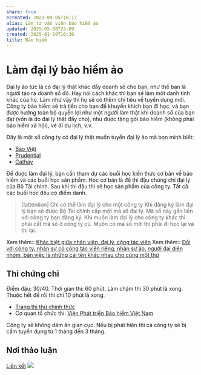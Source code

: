 ```yaml
---
share: true
ecreated: 2023-09-05T16:17
alias: Làm tư vấn viên bảo hiểm ảo
updated: 2025-05-08T23:09
created: 2025-01-19T16:36
title: Bảo hiểm
---
```

# Làm đại lý bảo hiểm ảo
Đại lý ảo tức là có đại lý thật khác đẩy doanh số cho bạn, như thể bạn là người tạo ra doanh số đó. Hay nói cách khác thì bạn sẽ làm một danh tính khác của họ. Làm như vậy thì họ sẽ có thêm chỉ tiêu về tuyển dụng mới. Công ty bảo hiểm sẽ trả tiền cho bạn để khuyến khích bạn đi học, và bạn được hưởng toàn bộ quyền lợi như một người làm thật khi doanh số của bạn đạt (vốn là do đại lý thật đẩy cho), như được tặng gói bảo hiểm (không phải bảo hiểm xã hội), vé đi du lịch, v.v.

Đây là một số công ty có đại lý thật muốn tuyển đại lý ảo mà bọn mình biết:
- [Bảo Việt](%F0%9F%93%90D%E1%BB%B1%20%C3%A1n/Ch%E1%BA%A1y%20ch%E1%BB%89%20ti%C3%AAu/L%C3%A0m%20nh%C3%A2n%20s%E1%BB%B1%20%E1%BA%A3o/B%E1%BA%A3o%20hi%E1%BB%83m/B%E1%BA%A3o%20Vi%E1%BB%87t.md)
- [Prudential](./Prudential.md)
- [Cathay](../../../../../../../%F0%9F%93%90D%E1%BB%B1%20%C3%A1n/Ch%E1%BA%A1y%20ch%E1%BB%89%20ti%C3%AAu/L%C3%A0m%20nh%C3%A2n%20s%E1%BB%B1%20%E1%BA%A3o/B%E1%BA%A3o%20hi%E1%BB%83m/Cathay.md)

Để được làm đại lý, bạn cần tham dự các buổi học kiến thức cơ bản về bảo hiểm và các buổi học sản phẩm. Học cơ bản là để thi đậu chứng chỉ đại lý của Bộ Tài chính. Sau khi thi đậu thì sẽ học sản phẩm của công ty. Tất cả các buổi học đều có điểm danh.

> [!attention] Chỉ có thể làm đại lý cho một công ty
> Khi đăng ký làm đại lý bạn sẽ được Bộ Tài chính cấp một mã số đại lý. Mã số này gắn liền với công ty bạn đăng ký. Khi muốn làm đại lý cho công ty khác thì phải cắt mã số ở công ty cũ. Muốn có mã số mới thì phải đi học lại và thi lại.

Xem thêm:: [Khác biệt giữa nhân viên, đại lý, cộng tác viên](../../../../../../../%E2%9A%A1Hi%E1%BB%83u%20bi%E1%BA%BFt%20s%C3%A2u/M%C3%B4%20h%C3%ACnh%20nh%C3%A2n%20s%E1%BB%B1/Kh%C3%A1c%20bi%E1%BB%87t%20gi%E1%BB%AFa%20nh%C3%A2n%20vi%C3%AAn,%20%C4%91%E1%BA%A1i%20l%C3%BD,%20c%E1%BB%99ng%20t%C3%A1c%20vi%C3%AAn.md)
Xem thêm:: [Đối với công ty, nhân sự có cộng tác viên riêng, nhân sự ảo, người đại diện nhóm, bán việc là những cái tên khác nhau cho cùng một thứ](../../../../../../../%E2%9A%A1Hi%E1%BB%83u%20bi%E1%BA%BFt%20s%C3%A2u/M%C3%B4%20h%C3%ACnh%20nh%C3%A2n%20s%E1%BB%B1/%C4%90%E1%BB%91i%20v%E1%BB%9Bi%20c%C3%B4ng%20ty,%20nh%C3%A2n%20s%E1%BB%B1%20c%C3%B3%20c%E1%BB%99ng%20t%C3%A1c%20vi%C3%AAn%20ri%C3%AAng,%20nh%C3%A2n%20s%E1%BB%B1%20%E1%BA%A3o,%20ng%C6%B0%E1%BB%9Di%20%C4%91%E1%BA%A1i%20di%E1%BB%87n%20nh%C3%B3m,%20b%C3%A1n%20vi%E1%BB%87c%20l%C3%A0%20nh%E1%BB%AFng%20c%C3%A1i%20t%C3%AAn%20kh%C3%A1c%20nhau%20cho%20c%C3%B9ng%20m%E1%BB%99t%20th%E1%BB%A9.md)

## Thi chứng chỉ
Điểm đậu: 30/40. Thời gian thi: 60 phút. Làm chậm thì 30 phút là xong. Thuộc hết đề rồi thì chỉ 10 phút là xong.

- [Trang thi thử chính thức](https://olt-exam.mof.gov.vn/Portal.IU.Exam/DoTest.aspx?key=ktfmo)
- Cơ quan tổ chức thi: [Viện Phát triển Bảo hiểm Việt Nam](https://vidi-e.mof.gov.vn/index.html "Trang chủ | VIDI")

Công ty sẽ không dám ăn gian cục. Nếu bị phát hiện thì cả công ty sẽ bị cấm tuyển dụng từ 1 tháng đến 3 tháng. 

## Nơi thảo luận
[Liên kết](https://discord.com/channels/898550123007709204/1255096567090643066/1255096567090643066)
![](https://i.imgur.com/ekqUkPR.png)
